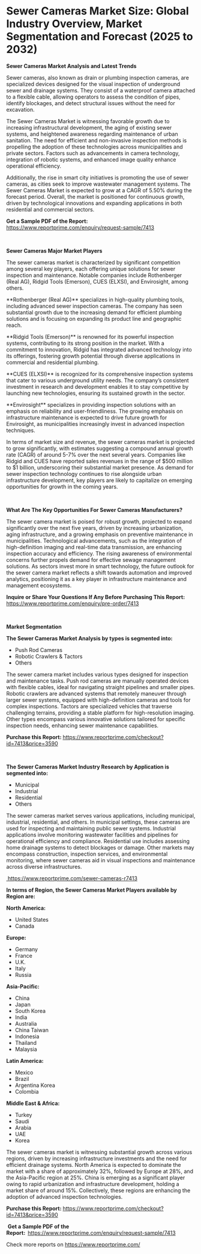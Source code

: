 <p><h1>Sewer Cameras Market Size: Global Industry Overview, Market Segmentation and Forecast (2025 to 2032)</h1></p><p><strong>Sewer Cameras Market Analysis and Latest Trends</strong></p>
<p><p>Sewer cameras, also known as drain or plumbing inspection cameras, are specialized devices designed for the visual inspection of underground sewer and drainage systems. They consist of a waterproof camera attached to a flexible cable, allowing operators to assess the condition of pipes, identify blockages, and detect structural issues without the need for excavation.</p><p>The Sewer Cameras Market is witnessing favorable growth due to increasing infrastructural development, the aging of existing sewer systems, and heightened awareness regarding maintenance of urban sanitation. The need for efficient and non-invasive inspection methods is propelling the adoption of these technologies across municipalities and private sectors. Factors such as advancements in camera technology, integration of robotic systems, and enhanced image quality enhance operational efficiency.</p><p>Additionally, the rise in smart city initiatives is promoting the use of sewer cameras, as cities seek to improve wastewater management systems. The Sewer Cameras Market is expected to grow at a CAGR of 5.50% during the forecast period. Overall, the market is positioned for continuous growth, driven by technological innovations and expanding applications in both residential and commercial sectors.</p></p>
<p><strong>Get a Sample PDF of the Report:&nbsp;</strong> <a href="https://www.reportprime.com/enquiry/request-sample/7413?utm_campaign=3169&utm_medium=2&utm_source=Github&utm_content=ia&utm_term=19032025&utm_id=sewer-cameras">https://www.reportprime.com/enquiry/request-sample/7413</a></p>
<p>&nbsp;</p>
<p><strong>Sewer Cameras Major Market Players</strong></p>
<p><p>The sewer cameras market is characterized by significant competition among several key players, each offering unique solutions for sewer inspection and maintenance. Notable companies include Rothenberger (Real AG), Ridgid Tools (Emerson), CUES (ELXSI), and Envirosight, among others.</p><p>**Rothenberger (Real AG)** specializes in high-quality plumbing tools, including advanced sewer inspection cameras. The company has seen substantial growth due to the increasing demand for efficient plumbing solutions and is focusing on expanding its product line and geographic reach.</p><p>**Ridgid Tools (Emerson)** is renowned for its powerful inspection systems, contributing to its strong position in the market. With a commitment to innovation, Ridgid has integrated advanced technology into its offerings, fostering growth potential through diverse applications in commercial and residential plumbing.</p><p>**CUES (ELXSI)** is recognized for its comprehensive inspection systems that cater to various underground utility needs. The company’s consistent investment in research and development enables it to stay competitive by launching new technologies, ensuring its sustained growth in the sector.</p><p>**Envirosight** specializes in providing inspection solutions with an emphasis on reliability and user-friendliness. The growing emphasis on infrastructure maintenance is expected to drive future growth for Envirosight, as municipalities increasingly invest in advanced inspection techniques.</p><p>In terms of market size and revenue, the sewer cameras market is projected to grow significantly, with estimates suggesting a compound annual growth rate (CAGR) of around 5-7% over the next several years. Companies like Ridgid and CUES have reported sales revenues in the range of $500 million to $1 billion, underscoring their substantial market presence. As demand for sewer inspection technology continues to rise alongside urban infrastructure development, key players are likely to capitalize on emerging opportunities for growth in the coming years.</p></p>
<p>&nbsp;</p>
<p><strong>What Are The Key Opportunities For Sewer Cameras Manufacturers?</strong></p>
<p><p>The sewer camera market is poised for robust growth, projected to expand significantly over the next five years, driven by increasing urbanization, aging infrastructure, and a growing emphasis on preventive maintenance in municipalities. Technological advancements, such as the integration of high-definition imaging and real-time data transmission, are enhancing inspection accuracy and efficiency. The rising awareness of environmental concerns further propels demand for effective sewage management solutions. As sectors invest more in smart technology, the future outlook for the sewer camera market reflects a shift towards automation and improved analytics, positioning it as a key player in infrastructure maintenance and management ecosystems.</p></p>
<p><strong>Inquire or Share Your Questions If Any Before Purchasing This Report:</strong> <a href="https://www.reportprime.com/enquiry/pre-order/7413?utm_campaign=3169&utm_medium=2&utm_source=Github&utm_content=ia&utm_term=19032025&utm_id=sewer-cameras">https://www.reportprime.com/enquiry/pre-order/7413</a></p>
<p>&nbsp;</p>
<p><strong>Market Segmentation</strong></p>
<p><strong>The Sewer Cameras Market Analysis by types is segmented into:</strong></p>
<p><ul><li>Push Rod Cameras</li><li>Robotic Crawlers & Tactors</li><li>Others</li></ul></p>
<p><p>The sewer camera market includes various types designed for inspection and maintenance tasks. Push rod cameras are manually operated devices with flexible cables, ideal for navigating straight pipelines and smaller pipes. Robotic crawlers are advanced systems that remotely maneuver through larger sewer systems, equipped with high-definition cameras and tools for complex inspections. Tactors are specialized vehicles that traverse challenging terrains, providing a stable platform for high-resolution imaging. Other types encompass various innovative solutions tailored for specific inspection needs, enhancing sewer maintenance capabilities.</p></p>
<p><strong>Purchase this Report:&nbsp;</strong><a href="https://www.reportprime.com/checkout?id=7413&price=3590&utm_campaign=3169&utm_medium=2&utm_source=Github&utm_content=ia&utm_term=19032025&utm_id=sewer-cameras">https://www.reportprime.com/checkout?id=7413&price=3590</a></p>
<p>&nbsp;</p>
<p><strong>The Sewer Cameras Market Industry Research by Application is segmented into:</strong></p>
<p><ul><li>Municipal</li><li>Industrial</li><li>Residential</li><li>Others</li></ul></p>
<p><p>The sewer cameras market serves various applications, including municipal, industrial, residential, and others. In municipal settings, these cameras are used for inspecting and maintaining public sewer systems. Industrial applications involve monitoring wastewater facilities and pipelines for operational efficiency and compliance. Residential use includes assessing home drainage systems to detect blockages or damage. Other markets may encompass construction, inspection services, and environmental monitoring, where sewer cameras aid in visual inspections and maintenance across diverse infrastructures.</p></p>
<p><a href="https://www.reportprime.com/sewer-cameras-r7413?utm_campaign=3169&utm_medium=2&utm_source=Github&utm_content=ia&utm_term=19032025&utm_id=sewer-cameras">&nbsp;https://www.reportprime.com/sewer-cameras-r7413</a></p>
<p><strong>In terms of Region, the Sewer Cameras Market Players available by Region are:</strong></p>
<p>
    <p> <strong> North America: </strong>
        <ul>
            <li>United States</li>
            <li>Canada</li>
        </ul>
        </p> 
    <p> <strong> Europe: </strong>
        <ul>
            <li>Germany</li>
            <li>France</li>
            <li>U.K.</li>
            <li>Italy</li>
            <li>Russia</li>
        </ul>
        </p> 
    <p> <strong> Asia-Pacific: </strong>
        <ul>
            <li>China</li>
            <li>Japan</li>
            <li>South Korea</li>
            <li>India</li>
            <li>Australia</li>
            <li>China Taiwan</li>
            <li>Indonesia</li>
            <li>Thailand</li>
            <li>Malaysia</li>
        </ul>
        </p> 
    <p> <strong> Latin America: </strong>
        <ul>
            <li>Mexico</li>
            <li>Brazil</li>
            <li>Argentina Korea</li>
            <li>Colombia</li>
        </ul>
        </p> 
    <p> <strong> Middle East & Africa: </strong>
        <ul>
            <li>Turkey</li>
            <li>Saudi</li>
            <li>Arabia</li>
            <li>UAE</li>
            <li>Korea</li>
        </ul>
    </p>
    </p>
<p><p>The sewer cameras market is witnessing substantial growth across various regions, driven by increasing infrastructure investments and the need for efficient drainage systems. North America is expected to dominate the market with a share of approximately 32%, followed by Europe at 28%, and the Asia-Pacific region at 25%. China is emerging as a significant player owing to rapid urbanization and infrastructure development, holding a market share of around 15%. Collectively, these regions are enhancing the adoption of advanced inspection technologies.</p></p>
<p><strong>Purchase this Report: </strong><a href="https://www.reportprime.com/checkout?id=7413&price=3590&utm_campaign=3169&utm_medium=2&utm_source=Github&utm_content=ia&utm_term=19032025&utm_id=sewer-cameras">https://www.reportprime.com/checkout?id=7413&price=3590</a></p>
<p>&nbsp;<strong>Get a Sample PDF of the Report:&nbsp;&nbsp;</strong><a href="https://www.reportprime.com/enquiry/request-sample/7413?utm_campaign=3169&utm_medium=2&utm_source=Github&utm_content=ia&utm_term=19032025&utm_id=sewer-cameras">https://www.reportprime.com/enquiry/request-sample/7413</a></p>
<p><strong></strong></p>
<p>Check more reports on <a href="https://www.reportprime.com/?utm_campaign=3169&utm_medium=2&utm_source=Github&utm_content=ia&utm_term=19032025&utm_id=sewer-cameras">https://www.reportprime.com/</a></p>